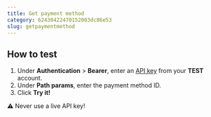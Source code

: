 ```yaml
---
title: Get payment method
category: 62430422470152003dc86e53
slug: getpaymentmethod
---
```


## How to test

1. Under **Authentication** > **Bearer**, enter an [API key](https://docs.multisafepay.com/account/managing-websites/#viewing-the-site-id-api-key-and-secure-code) from your **TEST** account.
2. Under **Path params**, enter the payment method ID.
2. Click **Try it!**

:warning: Never use a live API key!